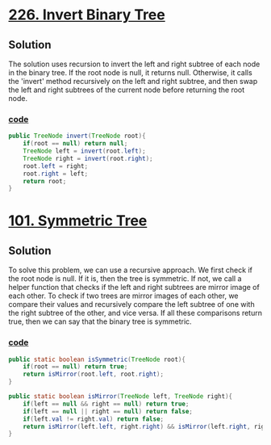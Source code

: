 # [226. Invert Binary Tree](https://leetcode.com/problems/invert-binary-tree/)

## Solution
The solution uses recursion to invert the left and right subtree of each
node in the binary tree. If the root node is null, it returns null. Otherwise,
it calls the 'invert' method recursively on the left and right subtree, 
and then swap the left and right subtrees of the current node before returning
the root node.

### [code](../src/main/java/day11_15/Day15T226InvertBinaryTree.java)
```java
public TreeNode invert(TreeNode root){
    if(root == null) return null;
    TreeNode left = invert(root.left);
    TreeNode right = invert(root.right);
    root.left = right;
    root.right = left;
    return root;
}
```

# [101. Symmetric Tree](https://leetcode.com/problems/symmetric-tree/)

## Solution
To solve this problem, we can use a recursive approach. We first check if the root node is null. If it is, then the tree is symmetric.
If not, we call a helper function that checks if the left and right subtrees
are mirror image of each other. To check if two trees are mirror images of each other, we compare their values and recursively compare the left subtree of one with the right subtree of the other, and vice versa. If all these comparisons return true, then we can say that the binary tree is symmetric.

### [code](../src/main/java/day11_15/Day15T101SymmetricTree.java)
```java
public static boolean isSymmetric(TreeNode root){
    if(root == null) return true;
    return isMirror(root.left, root.right);
}

public static boolean isMirror(TreeNode left, TreeNode right){
    if(left == null && right == null) return true;
    if(left == null || right == null) return false;
    if(left.val != right.val) return false;
    return isMirror(left.left, right.right) && isMirror(left.right, right.left);
}
```

